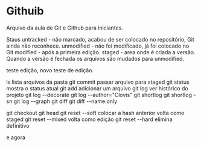 # Githuib

Arquivo da aula de Git e Github para iniciantes.

Staus
untracked - não marcado, acabou de ser colocado no repositório, Git ainda não reconhece.
unmodified - não foi modificado, já foi colocado no Git
modified - após a primeira edição.
staged - area onde é criada a versão. Quando a versão é fechada os arquivos são mudados para unmodified.

teste edição, novo teste de edição.

ls lista arquivos da pasta
git commit passar arquivo para staged
git status mostra o status atual 
git add adicionar um arquivo
git log ver histórico do projeto
git log --decorate
git log --author="Clovis"
git shortlog 
git shortlog -sn
git log --graph
git diff
git diff --name.only

git checkout
git head
git reset --soft colocar a hash anterior volta como staged
git reset --mixed volta como edição
git reset --hard elimina definitivo

e agora
